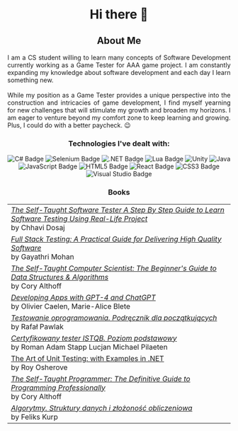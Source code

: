<h1 align="center">Hi there 👋</h1>
<h2 align="center"> About Me</h2>
<div align="justify">
I am a CS student willing to learn many concepts of Software Development currently working as a Game Tester for AAA game project. I am constantly expanding my knowledge about software development and each day I learn something new.
<br>
  <br>
While my position as a Game Tester provides a unique perspective into the construction and intricacies of game development, I find myself yearning for new challenges that will stimulate my growth and broaden my horizons. I am eager to venture beyond my comfort zone to keep learning and growing. Plus, I could do with a better paycheck. 😉

</div>

<h3 align="center"> Technologies I've dealt with:</h3>
<div align="center">
  
![C# Badge](https://img.shields.io/badge/C%23-512BD4?logo=csharp&logoColor=fff&style=plastic)
![Selenium Badge](https://img.shields.io/badge/Selenium-43B02A?logo=selenium&logoColor=fff&style=plastic)
![.NET Badge](https://img.shields.io/badge/.NET-512BD4?logo=dotnet&logoColor=fff&style=plastic)
![Lua Badge](https://img.shields.io/badge/Lua-2C2D72?logo=lua&logoColor=fff&style=plastic)
![Unity](https://img.shields.io/badge/unity-%23000000.svg?style=for-the-badge&logo=unity&logoColor=white&style=plastic)
![Java](https://img.shields.io/badge/java-%23ED8B00.svg?style=for-the-badge&logo=openjdk&logoColor=white&style=plastic)
![JavaScript Badge](https://img.shields.io/badge/JavaScript-F7DF1E?logo=javascript&logoColor=000&style=plastic)
![HTML5 Badge](https://img.shields.io/badge/HTML5-E34F26?logo=html5&logoColor=fff&style=plastic)
![React Badge](https://img.shields.io/badge/React-61DAFB?logo=react&logoColor=000&style=plastic)
![CSS3 Badge](https://img.shields.io/badge/CSS3-1572B6?logo=css3&logoColor=fff&style=plastic)
![Visual Studio Badge](https://img.shields.io/badge/Visual%20Studio-5C2D91?logo=visualstudio&logoColor=fff&style=plastic)

</div>
<h3 align="center">Books</h2>
<table align="center">
  <tr>
   <td>
     <a href="https://www.amazon.com/Self-Taught-Software-Testing-Real-Life-Project/dp/B087R7ZKHG"> <i>The Self-Taught Software Tester A Step By Step Guide to Learn Software Testing Using Real-Life Project</i></a> <br> by Chhavi Dosaj 
   </td>
    </tr>
  <tr>
  <td>
    <a href="https://www.amazon.com/Full-Stack-Testing-Practical-Delivering/dp/1098108132"><i>Full Stack Testing: A Practical Guide for Delivering High Quality Software</i></a> <br>by Gayathri Mohan
  </td>
    </tr>
  <tr>
  <td>
    <a href="https://www.amazon.com/Self-Taught-Computer-Scientist-Beginners-Science/dp/1119724414"><i>The Self-Taught Computer Scientist: The Beginner's Guide to Data Structures & Algorithms</i></a> <br>by Cory Althoff
  </td>
    </tr>
</tr>
<tr>
  <td>
    <a href="https://www.amazon.com/Developing-Apps-GPT-4-ChatGPT-Intelligent/dp/1098152484"><i>Developing Apps with GPT-4 and ChatGPT</i></a> <br> by Olivier Caelen, Marie-Alice Blete 
  </td>
</tr>
<tr>
  <td>
    <a href="https://helion.pl/ksiazki/testowanie-oprogramowania-podrecznik-dla-poczatkujacych-rafal-pawlak,szteop.htm"><i>Testowanie oprogramowania. Podręcznik dla początkujących</i></a> <br> by Rafał Pawlak
  </td>
</tr>
  <tr>
    <td>
       <a href="https://helion.pl/ksiazki/certyfikowany-tester-istqb-poziom-podstawowy-adam-roman-lucjan-stapp,ctispv.htm"> <i>Certyfikowany tester ISTQB. Poziom podstawowy</i><br></a> by Roman Adam Stapp Lucjan Michael Pilaeten
    </td>
  </tr>
  <tr>
    <td>
      <a href="https://www.amazon.pl/Art-Unit-Testing-Examples-NET/dp/1933988274"><i></i>The Art of Unit Testing: with Examples in .NET</i></a><br> by Roy Osherove
    </td>
  </tr>
  <tr>
    <td>
      <a href="https://www.amazon.com/Self-Taught-Programmer-Definitive-Programming-Professionally/dp/0999685902"><i>The Self-Taught Programmer: The Definitive Guide to Programming Professionally</i></a><br> by Cory Althoff
    </td>
  </tr>
  <tr>
    <td>
      <a href="https://helion.pl/ksiazki/algorytmy-struktury-danych-i-zlozonosc-obliczeniowa-feliks-kurp,alstda.htm"><i>Algorytmy. Struktury danych i złożoność obliczeniowa</i></a><br> by Feliks Kurp
    </td>
  </tr>
<!--
**WojciechMarczewski/WojciechMarczewski** is a ✨ _special_ ✨ repository because its `README.md` (this file) appears on your GitHub profile.



Here are some ideas to get you started:

- 🔭 I’m currently working on ...
- 🌱 I’m currently learning ...
- 👯 I’m looking to collaborate on ...
- 🤔 I’m looking for help with ...
- 💬 Ask me about ...
- 📫 How to reach me: ...
- 😄 Pronouns: ...
- ⚡ Fun fact: ...
-->
